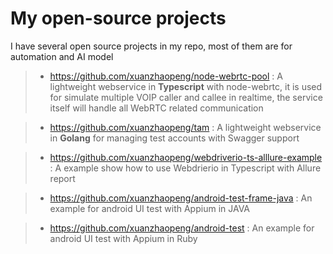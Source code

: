 # My open-source projects

I have several open source projects in my repo, most of them are for automation and AI model

> * https://github.com/xuanzhaopeng/node-webrtc-pool : A lightweight webservice in **Typescript** with node-webrtc, it is used for simulate multiple VOIP caller and callee in realtime, the service itself will handle all WebRTC related communication

> * https://github.com/xuanzhaopeng/tam : A lightweight webservice in **Golang** for managing test accounts with Swagger support

> * https://github.com/xuanzhaopeng/webdriverio-ts-alllure-example : A example show how to use Webdrierio in Typescript with Allure report

> * https://github.com/xuanzhaopeng/android-test-frame-java : An example for android UI test with Appium in JAVA

> * https://github.com/xuanzhaopeng/android-test : An example for android UI test with Appium in Ruby
